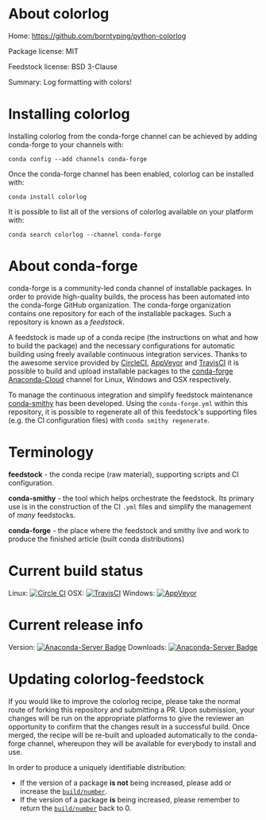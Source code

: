 About colorlog
==============

Home: https://github.com/borntyping/python-colorlog

Package license: MIT

Feedstock license: BSD 3-Clause

Summary: Log formatting with colors!



Installing colorlog
===================

Installing colorlog from the conda-forge channel can be achieved by adding conda-forge to your channels with:

```
conda config --add channels conda-forge
```

Once the conda-forge channel has been enabled, colorlog can be installed with:

```
conda install colorlog
```

It is possible to list all of the versions of colorlog available on your platform with:

```
conda search colorlog --channel conda-forge
```


About conda-forge
=================

conda-forge is a community-led conda channel of installable packages.
In order to provide high-quality builds, the process has been automated into the
conda-forge GitHub organization. The conda-forge organization contains one repository 
for each of the installable packages. Such a repository is known as a *feedstock*.

A feedstock is made up of a conda recipe (the instructions on what and how to build
the package) and the necessary configurations for automatic building using freely
available continuous integration services. Thanks to the awesome service provided by
[CircleCI](https://circleci.com/), [AppVeyor](http://www.appveyor.com/)
and [TravisCI](https://travis-ci.org/) it is possible to build and upload installable
packages to the [conda-forge](https://anaconda.org/conda-forge)
[Anaconda-Cloud](http://docs.anaconda.org/) channel for Linux, Windows and OSX respectively.

To manage the continuous integration and simplify feedstock maintenance
[conda-smithy](http://github.com/conda-forge/conda-smithy) has been developed.
Using the ``conda-forge.yml`` within this repository, it is possible to regenerate all of
this feedstock's supporting files (e.g. the CI configuration files) with ``conda smithy regenerate``.


Terminology
===========

**feedstock** - the conda recipe (raw material), supporting scripts and CI configuration.

**conda-smithy** - the tool which helps orchestrate the feedstock.
                   Its primary use is in the construction of the CI ``.yml`` files
                   and simplify the management of *many* feedstocks.

**conda-forge** - the place where the feedstock and smithy live and work to
                  produce the finished article (built conda distributions)

Current build status
====================
Linux: [![Circle CI](https://circleci.com/gh/conda-forge/colorlog-feedstock.svg?style=svg)](https://circleci.com/gh/conda-forge/colorlog-feedstock)
OSX: [![TravisCI](https://travis-ci.org/conda-forge/colorlog-feedstock.svg?branch=master)](https://travis-ci.org/conda-forge/colorlog-feedstock) 
Windows: [![AppVeyor](https://ci.appveyor.com/api/projects/status/github/conda-forge/colorlog-feedstock?svg=True)](https://ci.appveyor.com/project/conda-forge/colorlog-feedstock/branch/master)

Current release info
====================
Version: [![Anaconda-Server Badge](https://anaconda.org/conda-forge/colorlog/badges/version.svg)](https://anaconda.org/conda-forge/colorlog)
Downloads: [![Anaconda-Server Badge](https://anaconda.org/conda-forge/colorlog/badges/downloads.svg)](https://anaconda.org/conda-forge/colorlog)


Updating colorlog-feedstock
===========================

If you would like to improve the colorlog recipe, please take the normal
route of forking this repository and submitting a PR. Upon submission, your changes will
be run on the appropriate platforms to give the reviewer an opportunity to confirm that the
changes result in a successful build. Once merged, the recipe will be re-built and uploaded
automatically to the conda-forge channel, whereupon they will be available for everybody to
install and use.

In order to produce a uniquely identifiable distribution:
 * If the version of a package **is not** being increased, please add or increase
   the [``build/number``](http://conda.pydata.org/docs/building/meta-yaml.html#build-number-and-string). 
 * If the version of a package **is** being increased, please remember to return
   the [``build/number``](http://conda.pydata.org/docs/building/meta-yaml.html#build-number-and-string)
   back to 0.
